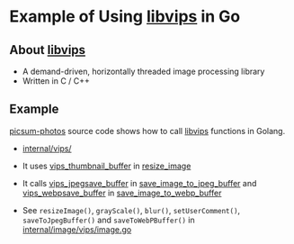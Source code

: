 # Example of Using [libvips](https://www.libvips.org/) in Go

## About [libvips](https://www.libvips.org/)
* A demand-driven, horizontally threaded image processing library
* Written in C / C++

## Example
[picsum-photos](https://github.com/DMarby/picsum-photos) source code shows how to call [libvips](https://www.libvips.org/) functions in Golang.

* [internal/vips/](https://github.com/DMarby/picsum-photos/tree/main/internal/vips)

* It uses [vips_thumbnail_buffer](https://github.com/libvips/libvips/blob/8.13/libvips/resample/thumbnail.c#L1486) in [resize_image](https://github.com/DMarby/picsum-photos/blob/main/internal/vips/vips-bridge.c#L19)

* It calls [vips_jpegsave_buffer](https://github.com/libvips/libvips/blob/8.13/libvips/foreign/jpegsave.c#L730) in [save_image_to_jpeg_buffer](https://github.com/DMarby/picsum-photos/blob/main/internal/vips/vips-bridge.c#L11) and [vips_webpsave_buffer](https://github.com/libvips/libvips/blob/8.13/libvips/foreign/webpsave.c#L652) in [save_image_to_webp_buffer](https://github.com/DMarby/picsum-photos/blob/main/internal/vips/vips-bridge.c#L15)

* See `resizeImage()`, `grayScale()`, `blur()`, `setUserComment()`, `saveToJpegBuffer()` and `saveToWebPBuffer()` in [internal/image/vips/image.go](https://github.com/DMarby/picsum-photos/blob/main/internal/image/vips/image.go)

